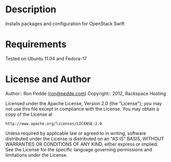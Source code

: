 Description
====

Installs packages and configuration for OpenStack Swift

Requirements
====

Tested on Ubuntu 11.04 and Fedora-17

License and Author
====

Author:: Ron Pedde (<ron@pedde.com>)
Copyright:: 2012, Rackspace Hosting

Licensed under the Apache License, Version 2.0 (the "License");
you may not use this file except in compliance with the License.
You may obtain a copy of the License at

    http://www.apache.org/licenses/LICENSE-2.0

Unless required by applicable law or agreed to in writing, software
distributed under the License is distributed on an "AS IS" BASIS,
WITHOUT WARRANTIES OR CONDITIONS OF ANY KIND, either express or implied.
See the License for the specific language governing permissions and
limitations under the License.

